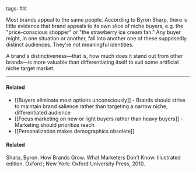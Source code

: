 tags: #lit

Most brands appeal to the same people. According to Byron Sharp, there is little evidence that brand appeals to its own slice of niche buyers, e.g. the "price-conscious shopper" or "the strawberry ice cream fan." Any buyer might, in one situation or another, fall into another one of these supposedly distinct audiences. They're not meaningful identities.

A brand's distinctiveness—that is, how much does it stand out from other brands—is more valuable than differentiating itself to suit some artificial niche target market. 

---
#### Related
- [[Buyers eliminate most options unconsciously]] - Brands should strive to maintain brand salience rather than targeting a narrow niche, differentiated audience
- [[Focus marketing on new or light buyers rather than heavy buyers]] - Marketing should prioritize reach 
- [[Personalization makes demographics obsolete]] 

#### Related
Sharp, Byron. How Brands Grow: What Marketers Don’t Know. Illustrated edition. Oxford ; New York: Oxford University Press, 2010.
